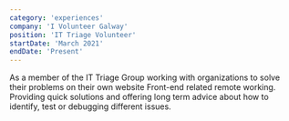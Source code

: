 ```yaml
---
category: 'experiences'
company: 'I Volunteer Galway'
position: 'IT Triage Volunteer'
startDate: 'March 2021'
endDate: 'Present'
---
```


As a member of the IT Triage Group working with organizations to
solve their problems on their own website Front-end related
remote working. Providing quick solutions and offering long term
advice about how to identify, test or debugging different issues.


